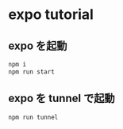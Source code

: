 # expo tutorial

## expo を起動

```bash
npm i
npm run start
```

## expo を tunnel で起動

```bash
npm run tunnel
```
